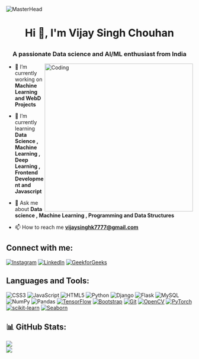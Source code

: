![MasterHead](https://prutor.ai/wp-content/uploads/ai-ml-certification-program.jpg)
## <h1 align="center">Hi 👋, I'm Vijay Singh Chouhan</h1>
## <h3 align="center">A passionate Data science and AI/ML enthusiast from India</h3>
<img align="right" alt="Coding" width="400" src="https://epe.brightspotcdn.com/dims4/default/b96a445/2147483647/strip/true/crop/3537x2400+32+0/resize/840x570!/quality/90/?url=https%3A%2F%2Fepe-brightspot.s3.us-east-1.amazonaws.com%2Fc4%2Ffc%2Fd41779074e15b3d8a634c61c8c29%2Fai-interview-animated.gif">



- 🔭 I’m currently working on **Machine Learning and WebD Projects**

- 🌱 I’m currently learning **Data Science , Machine Learning , Deep Learning , Frontend Development and Javascript**

- 💬 Ask me about **Data science , Machine Learning , Programming and Data Structures**

- 📫 How to reach me **vijaysinghk7777@gmail.com**

## Connect with me:
<p align="left">
    
[![Instagram](https://img.shields.io/badge/Instagram-%23E4405F.svg?logo=Instagram&logoColor=white)](https://instagram.com/_vijay_singh777) [![LinkedIn](https://img.shields.io/badge/LinkedIn-%230077B5.svg?logo=linkedin&logoColor=white)](https://linkedin.com/in/vijay-singh-chouhan-83a69a243) [![GeekforGeeks](https://img.shields.io/badge/GeekforGeeks-%23008000?logo=medium&logoColor=white)](https://auth.geeksforgeeks.org/user/vijaysindbzy)


## Languages and Tools:

![CSS3](https://img.shields.io/badge/css3-%231572B6.svg?style=for-the-badge&logo=css3&logoColor=white) ![JavaScript](https://img.shields.io/badge/javascript-%23323330.svg?style=for-the-badge&logo=javascript&logoColor=%23F7DF1E) ![HTML5](https://img.shields.io/badge/html5-%23E34F26.svg?style=for-the-badge&logo=html5&logoColor=white) ![Python](https://img.shields.io/badge/python-3670A0?style=for-the-badge&logo=python&logoColor=ffdd54) ![Django](https://img.shields.io/badge/django-%23092E20.svg?style=for-the-badge&logo=django&logoColor=white) ![Flask](https://img.shields.io/badge/flask-%23000.svg?style=for-the-badge&logo=flask&logoColor=white)  ![MySQL](https://img.shields.io/badge/mysql-%2300f.svg?style=for-the-badge&logo=mysql&logoColor=white)  ![NumPy](https://img.shields.io/badge/numpy-%23013243.svg?style=for-the-badge&logo=numpy&logoColor=white) ![Pandas](https://img.shields.io/badge/pandas-%23150458.svg?style=for-the-badge&logo=pandas&logoColor=white)
[![TensorFlow](https://img.shields.io/badge/TensorFlow-%23FF6F00?logo=tensorflow&logoColor=white)](https://www.tensorflow.org/)
[![Bootstrap](https://img.shields.io/badge/Bootstrap-%237952B3?logo=bootstrap&logoColor=white)](https://getbootstrap.com/)
[![Git](https://img.shields.io/badge/Git-%23F05032?logo=git&logoColor=white)](https://git-scm.com/)
[![OpenCV](https://img.shields.io/badge/OpenCV-%235C3EE8?logo=opencv&logoColor=white)](https://opencv.org/)
[![PyTorch](https://img.shields.io/badge/PyTorch-%23EE4C2C?logo=pytorch&logoColor=white)](https://pytorch.org/)
[![scikit-learn](https://img.shields.io/badge/scikit--learn-%23F7931E?logo=scikitlearn&logoColor=white)](https://scikit-learn.org/)
[![Seaborn](https://img.shields.io/badge/Seaborn-%232E9BCA?logo=seaborn&logoColor=white)](https://seaborn.pydata.org/)

##  📊 GitHub Stats:

![](https://github-readme-streak-stats.herokuapp.com/?user=vijay7425&theme=dark&hide_border=false)<br/>
![](https://github-readme-stats.vercel.app/api/top-langs/?username=vijay7425&theme=dark&hide_border=false&include_all_commits=true&count_private=false&layout=compact)


